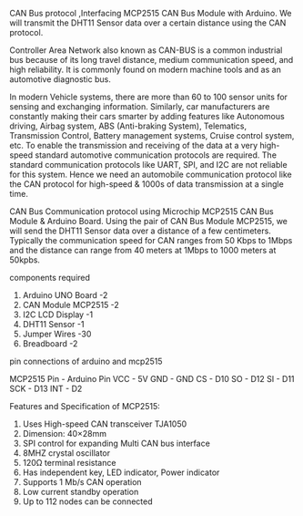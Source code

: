  CAN Bus protocol ,Interfacing MCP2515 CAN Bus Module with Arduino. 
 We will transmit the DHT11 Sensor data over a certain distance using the CAN protocol.

Controller Area Network also known as CAN-BUS is a common industrial bus because of its long travel distance, 
medium communication speed, and high reliability. It is commonly found on modern machine tools and as an automotive diagnostic bus.

In modern Vehicle systems, there are more than 60 to 100 sensor units for sensing and exchanging information. 
Similarly, car manufacturers are constantly making their cars smarter by adding features like Autonomous driving, Airbag system, ABS (Anti-braking System), 
Telematics, Transmission Control, Battery management systems, Cruise control system, etc.
To enable the transmission and receiving of the data at a very high-speed standard automotive communication protocols are required. 
The standard communication protocols like UART, SPI, and I2C are not reliable for this system. Hence we need an automobile
communication protocol like the CAN protocol for high-speed & 1000s of data transmission at a single time.

CAN Bus Communication protocol using Microchip MCP2515 CAN Bus Module & Arduino Board.
Using the pair of CAN Bus Module MCP2515, we will send the DHT11 Sensor data over a distance of a few centimeters. 
Typically the communication speed for CAN ranges from 50 Kbps to 1Mbps and the distance can range from 40 meters at 1Mbps to 1000 meters at 50kpbs.


components required
1. Arduino UNO Board	  -2
2. CAN Module MCP2515	  -2
3. I2C LCD Display	    -1	
4. DHT11 Sensor	        -1	
5. Jumper Wires 	      -30	
6. Breadboard	          -2


pin connections of arduino and mcp2515

MCP2515 Pin -	Arduino Pin
   VCC	- 5V
   GND - GND
   CS	 - D10
   SO	 - D12
   SI	 - D11
   SCK - D13
   INT	- D2

Features and Specification of MCP2515:

1. Uses High-speed CAN transceiver TJA1050
2. Dimension: 40×28mm
3. SPI control for expanding Multi CAN bus interface
4. 8MHZ crystal oscillator
5. 120Ω terminal resistance
6. Has independent key, LED indicator, Power indicator
7. Supports 1 Mb/s CAN operation
8. Low current standby operation
9. Up to 112 nodes can be connected
